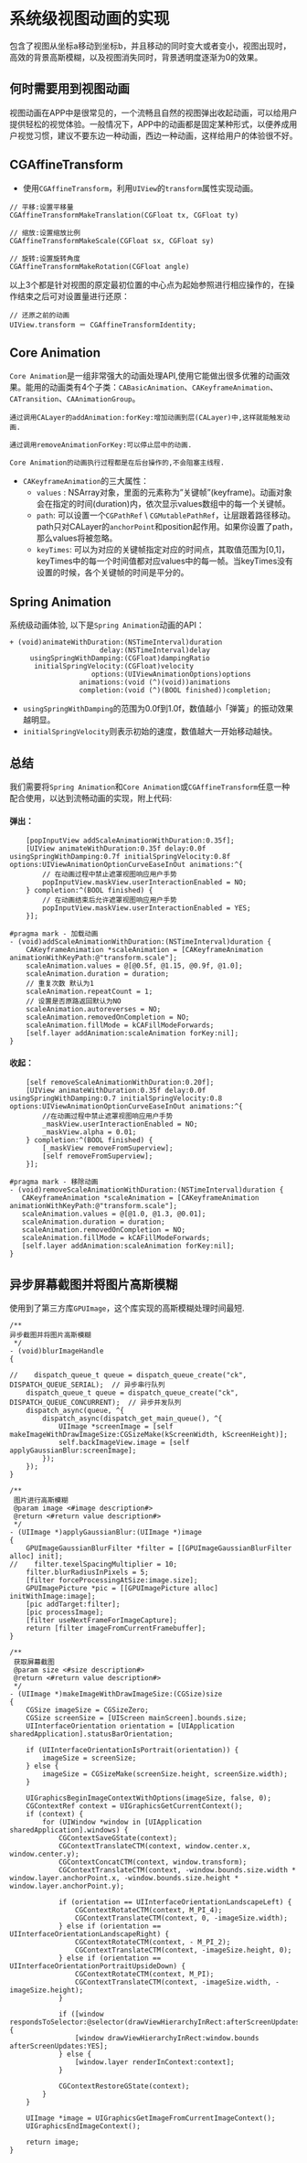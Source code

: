 # 系统级视图动画的实现
包含了视图从坐标a移动到坐标b，并且移动的同时变大或者变小，视图出现时，高效的背景高斯模糊，以及视图消失同时，背景透明度逐渐为0的效果。
## 何时需要用到视图动画
视图动画在APP中是很常见的，一个流畅且自然的视图弹出收起动画，可以给用户提供轻松的视觉体验。一般情况下，APP中的动画都是固定某种形式，以便养成用户视觉习惯，建议不要东边一种动画，西边一种动画，这样给用户的体验很不好。
## CGAffineTransform
* 使用`CGAffineTransform`，利用`UIView`的`transform`属性实现动画。
```Objc
// 平移:设置平移量
CGAffineTransformMakeTranslation(CGFloat tx, CGFloat ty)
```
```Objc
// 缩放:设置缩放比例
CGAffineTransformMakeScale(CGFloat sx, CGFloat sy)
```
```Objc
// 旋转:设置旋转角度
CGAffineTransformMakeRotation(CGFloat angle)
```
以上3个都是针对视图的原定最初位置的中心点为起始参照进行相应操作的，在操作结束之后可对设置量进行还原：<br>
```Objc
// 还原之前的动画
UIView.transform ＝ CGAffineTransformIdentity;
```
## Core Animation
`Core Animation`是一组非常强大的动画处理API,使用它能做出很多优雅的动画效果。能用的动画类有4个子类：`CABasicAnimation`、`CAKeyframeAnimation`、`CATransition`、`CAAnimationGroup`。
```
通过调用CALayer的addAnimation:forKey:增加动画到层(CALayer)中,这样就能触发动画.
```
```
通过调用removeAnimationForKey:可以停止层中的动画.
```
```
Core Animation的动画执行过程都是在后台操作的,不会阻塞主线程.
```
* `CAKeyframeAnimation`的三大属性：
  * `values` : NSArray对象，里面的元素称为”关键帧”(keyframe)。动画对象会在指定的时间(duration)内，依次显示values数组中的每一个关键帧。
  * `path`: 可以设置一个`CGPathRef` \ `CGMutablePathRef`，让层跟着路径移动。path只对CALayer的`anchorPoint`和position起作用。如果你设置了path，那么values将被忽略。
  * `keyTimes`: 可以为对应的关键帧指定对应的时间点，其取值范围为[0,1]，keyTimes中的每一个时间值都对应values中的每一帧。当keyTimes没有设置的时候，各个关键帧的时间是平分的。

## Spring Animation
系统级动画体验, 以下是`Spring Animation`动画的API：
```Objc
+ (void)animateWithDuration:(NSTimeInterval)duration
                      delay:(NSTimeInterval)delay
     usingSpringWithDamping:(CGFloat)dampingRatio
      initialSpringVelocity:(CGFloat)velocity
                    options:(UIViewAnimationOptions)options
                 animations:(void (^)(void))animations
                 completion:(void (^)(BOOL finished))completion;
```
* `usingSpringWithDamping`的范围为0.0f到1.0f，数值越小「弹簧」的振动效果越明显。
* `initialSpringVelocity`则表示初始的速度，数值越大一开始移动越快。

## 总结
我们需要将`Spring Animation`和`Core Animation`或`CGAffineTransform`任意一种配合使用，以达到流畅动画的实现，附上代码:
#### 弹出：<br>
```Objc
    [popInputView addScaleAnimationWithDuration:0.35f];
    [UIView animateWithDuration:0.35f delay:0.0f usingSpringWithDamping:0.7f initialSpringVelocity:0.8f options:UIViewAnimationOptionCurveEaseInOut animations:^{
        // 在动画过程中禁止遮罩视图响应用户手势
        popInputView.maskView.userInteractionEnabled = NO;
    } completion:^(BOOL finished) {
        // 在动画结束后允许遮罩视图响应用户手势
        popInputView.maskView.userInteractionEnabled = YES;
    }];
```
```Objc
#pragma mark - 加载动画
- (void)addScaleAnimationWithDuration:(NSTimeInterval)duration {
    CAKeyframeAnimation *scaleAnimation = [CAKeyframeAnimation animationWithKeyPath:@"transform.scale"];
    scaleAnimation.values = @[@0.5f, @1.15, @0.9f, @1.0];
    scaleAnimation.duration = duration;
    // 重复次数 默认为1
    scaleAnimation.repeatCount = 1;
    // 设置是否原路返回默认为NO
    scaleAnimation.autoreverses = NO;
    scaleAnimation.removedOnCompletion = NO;
    scaleAnimation.fillMode = kCAFillModeForwards;
    [self.layer addAnimation:scaleAnimation forKey:nil];
}
```
#### 收起：<br>
```Objc
    [self removeScaleAnimationWithDuration:0.20f];
    [UIView animateWithDuration:0.35f delay:0.0f usingSpringWithDamping:0.7 initialSpringVelocity:0.8 options:UIViewAnimationOptionCurveEaseInOut animations:^{
        //在动画过程中禁止遮罩视图响应用户手势
        _maskView.userInteractionEnabled = NO;
        _maskView.alpha = 0.01;
    } completion:^(BOOL finished) {
        [_maskView removeFromSuperview];
        [self removeFromSuperview];
    }];
 ```
 ```Objc
 #pragma mark - 移除动画
 - (void)removeScaleAnimationWithDuration:(NSTimeInterval)duration {
    CAKeyframeAnimation *scaleAnimation = [CAKeyframeAnimation animationWithKeyPath:@"transform.scale"];
    scaleAnimation.values = @[@1.0, @1.3, @0.01];
    scaleAnimation.duration = duration;
    scaleAnimation.removedOnCompletion = NO;
    scaleAnimation.fillMode = kCAFillModeForwards;
    [self.layer addAnimation:scaleAnimation forKey:nil];
}
```
## 异步屏幕截图并将图片高斯模糊
使用到了第三方库`GPUImage`，这个库实现的高斯模糊处理时间最短.
```Objc
/**
异步截图并将图片高斯模糊
 */
- (void)blurImageHandle
{
   
//    dispatch_queue_t queue = dispatch_queue_create("ck", DISPATCH_QUEUE_SERIAL);  // 异步串行队列
    dispatch_queue_t queue = dispatch_queue_create("ck", DISPATCH_QUEUE_CONCURRENT);  // 异步并发队列
    dispatch_async(queue, ^{
        dispatch_async(dispatch_get_main_queue(), ^{
            UIImage *screenImage = [self makeImageWithDrawImageSize:CGSizeMake(kScreenWidth, kScreenHeight)];
            self.backImageView.image = [self applyGaussianBlur:screenImage];
        });
    });
}
```
```Objc
/**
 图片进行高斯模糊
 @param image <#image description#>
 @return <#return value description#>
 */
- (UIImage *)applyGaussianBlur:(UIImage *)image
{
    GPUImageGaussianBlurFilter *filter = [[GPUImageGaussianBlurFilter alloc] init];
//    filter.texelSpacingMultiplier = 10;
    filter.blurRadiusInPixels = 5;
    [filter forceProcessingAtSize:image.size];
    GPUImagePicture *pic = [[GPUImagePicture alloc] initWithImage:image];
    [pic addTarget:filter];
    [pic processImage];
    [filter useNextFrameForImageCapture];
    return [filter imageFromCurrentFramebuffer];
}
```
```Objc
/**
 获取屏幕截图
 @param size <#size description#>
 @return <#return value description#>
 */
- (UIImage *)makeImageWithDrawImageSize:(CGSize)size
{
    CGSize imageSize = CGSizeZero;
    CGSize screenSize = [UIScreen mainScreen].bounds.size;
    UIInterfaceOrientation orientation = [UIApplication sharedApplication].statusBarOrientation;
    
    if (UIInterfaceOrientationIsPortrait(orientation)) {
        imageSize = screenSize;
    } else {
        imageSize = CGSizeMake(screenSize.height, screenSize.width);
    }
    
    UIGraphicsBeginImageContextWithOptions(imageSize, false, 0);
    CGContextRef context = UIGraphicsGetCurrentContext();
    if (context) {
        for (UIWindow *window in [UIApplication sharedApplication].windows) {
            CGContextSaveGState(context);
            CGContextTranslateCTM(context, window.center.x, window.center.y);
            CGContextConcatCTM(context, window.transform);
            CGContextTranslateCTM(context, -window.bounds.size.width * window.layer.anchorPoint.x, -window.bounds.size.height * window.layer.anchorPoint.y);
            
            if (orientation == UIInterfaceOrientationLandscapeLeft) {
                CGContextRotateCTM(context, M_PI_4);
                CGContextTranslateCTM(context, 0, -imageSize.width);
            } else if (orientation == UIInterfaceOrientationLandscapeRight) {
                CGContextRotateCTM(context, - M_PI_2);
                CGContextTranslateCTM(context, -imageSize.height, 0);
            } else if (orientation == UIInterfaceOrientationPortraitUpsideDown) {
                CGContextRotateCTM(context, M_PI);
                CGContextTranslateCTM(context, -imageSize.width, -imageSize.height);
            }
            
            if ([window respondsToSelector:@selector(drawViewHierarchyInRect:afterScreenUpdates:)]) {
                [window drawViewHierarchyInRect:window.bounds afterScreenUpdates:YES];
            } else {
                [window.layer renderInContext:context];
            }
            
            CGContextRestoreGState(context);
        }
    }
    
    UIImage *image = UIGraphicsGetImageFromCurrentImageContext();
    UIGraphicsEndImageContext();
    
    return image;
}
```
